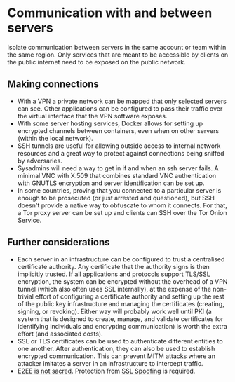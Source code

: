 # Communication with and between servers

Isolate communication between servers in the same account or team within the same region. Only services that are meant to be accessible by clients on the public internet need to be exposed on the public network.

## Making connections

* With a VPN a private network can be mapped that only selected servers can see. Other applications can be configured to pass their traffic over the virtual interface that the VPN software exposes.
* With some server hosting services, Docker allows for setting up encrypted channels between containers, even when on other servers (within the local network).
* SSH tunnels are useful for allowing outside access to internal network resources and a great way to protect against connections being sniffed by adversaries.
* Sysadmins will need a way to get in if and when an ssh server fails. A minimal VNC with X.509 that combines standard VNC authentication with GNUTLS encryption and server identification can be set up.
* In some countries, proving that you connected to a particular server is enough to be prosecuted (or just arrested and questioned), but SSH doesn't provide a native way to obfuscate to whom it connects. For that, a Tor proxy server can be set up and clients can SSH over the Tor Onion Service.

## Further considerations

* Each server in an infrastructure can be configured to trust a centralised certificate authority. Any certificate that the authority signs is then implicitly trusted. If all applications and protocols support TLS/SSL encryption, the system can be encrypted without the overhead of a VPN tunnel (which also often uses SSL internally), at the expense of the non-trivial effort of configuring a certificate authority and setting up the rest of the public key infrastructure and managing the certificates (creating, signing, or revoking). Either way will probably work well until PKI (a system that is designed to create, manage, and validate certificates for identifying individuals and encrypting communication) is worth the extra effort (and associated costs).
* SSL or TLS certificates can be used to authenticate different entities to one another. After authentication, they can also be used to establish encrypted communication. This can prevent MITM attacks where an attacker imitates a server in an infrastructure to intercept traffic. 
* [E2EE is not sacred](https://tymyrddin.github.io/e2ee-threat-model). Protection from [SSL Spoofing](attack-trees:docs/network/HTTPS-spoofing) is required.
